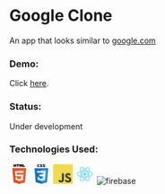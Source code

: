 # Google Clone
An app that looks similar to [google.com](https://www.google.com)

<h3>Demo:</h3>Click <a href="https://g-clone-tikhsup.web.app" target="_blank">here</a>.
<h3>Status:</h3>Under development

### Technologies Used:
<p align="left">
  <img height="35" src="https://raw.githubusercontent.com/github/explore/80688e429a7d4ef2fca1e82350fe8e3517d3494d/topics/html/html.png" />
  <img height="35" src="https://raw.githubusercontent.com/github/explore/80688e429a7d4ef2fca1e82350fe8e3517d3494d/topics/css/css.png" />
  <img height="35" src="https://raw.githubusercontent.com/github/explore/80688e429a7d4ef2fca1e82350fe8e3517d3494d/topics/javascript/javascript.png" />
  <img height="35" src="https://raw.githubusercontent.com/github/explore/80688e429a7d4ef2fca1e82350fe8e3517d3494d/topics/react/react.png" />
  <img src="https://www.vectorlogo.zone/logos/firebase/firebase-icon.svg" alt="firebase" width="40" height="40"/>
</p>

<!-- ## Why this project?

A virtual try on solution based on augmented reality allows you to try different watches and see how they will look on your wrist. It also helps in reducing the return rate.

The amazing features of virtual try on solutions are:

1. Access to a vast collection of watches: The solution allows users to explore a wide collection of watches with different dial, size, type, and brand. They can know beforehand where to invest their money.
2. Share the look with your friends: Users can share the look with others to get suggestions or feedback.
3. Friendly interface: A friendly UI helps users to have one-tap access to different watches and then view it from different angles.
4. Easy to use: Using an AR watch is no rocket science. All you have to do is to download and install it to your Android mobile phone and scan the target image. Read more.-->

<!-- ## Wanna see how it looks? 

<img src="images/mockups/1.png" width="470px">   <img src="images/mockups/4.png" width="470px">
<br/>
<img src="images/mockups/3.png" width="470px">   <img src="images/mockups/2.png" width="470px"> -->
